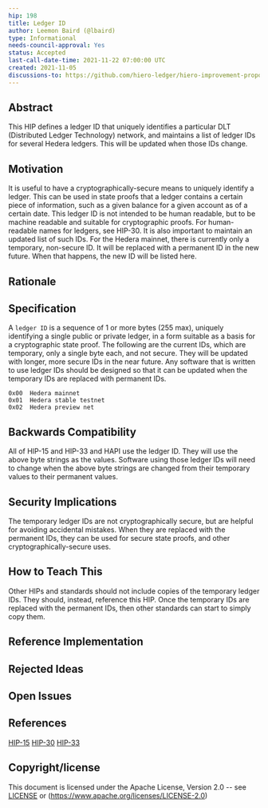 ```yaml
---
hip: 198
title: Ledger ID
author: Leemon Baird (@lbaird)
type: Informational
needs-council-approval: Yes
status: Accepted
last-call-date-time: 2021-11-22 07:00:00 UTC
created: 2021-11-05
discussions-to: https://github.com/hiero-ledger/hiero-improvement-proposals/discussions/201
---
```


## Abstract
This HIP defines a ledger ID that uniquely identifies a particular DLT (Distributed Ledger Technology) network, and maintains a list of ledger IDs for several Hedera ledgers.  This will be updated when those IDs change.

## Motivation
It is useful to have a cryptographically-secure means to uniquely identify a ledger. This can be used in state proofs that a ledger contains a certain piece of information, such as a given balance for a given account as of a certain date. This ledger ID is not intended to be human readable, but to be machine readable and suitable for cryptographic proofs. For human-readable names for ledgers, see HIP-30.
It is also important to maintain an updated list of such IDs. For the Hedera mainnet, there is currently only a temporary, non-secure ID. It will be replaced with a permanent ID in the new future. When that happens, the new ID will be listed here.

## Rationale

## Specification
A `ledger ID` is a sequence of 1 or more bytes (255 max), uniquely identifying a single public or private ledger, in a form suitable as a basis for a cryptographic state proof. The following are the current IDs, which are temporary, only a single byte each, and not secure. They will be updated with longer, more secure IDs in the near future. Any software that is written to use ledger IDs should be designed so that it can be updated when the temporary IDs are replaced with permanent IDs.
```
0x00  Hedera mainnet
0x01  Hedera stable testnet
0x02  Hedera preview net
```

## Backwards Compatibility
All of HIP-15 and HIP-33 and HAPI use the ledger ID. They will use the above byte strings as the values. Software using those ledger IDs will need to change when the above byte strings are changed from their temporary values to their permanent values. 

## Security Implications
The temporary ledger IDs are not cryptographically secure, but are helpful for avoiding accidental mistakes. When they are replaced with the permanent IDs, they can be used for secure state proofs, and other cryptographically-secure uses.

## How to Teach This
Other HIPs and standards should not include copies of the temporary ledger IDs.  They should, instead, reference this HIP. Once the temporary IDs are replaced with the permanent IDs, then other standards can start to simply copy them.

## Reference Implementation

## Rejected Ideas

## Open Issues

## References
[HIP-15](https://github.com/hashgraph/hedera-improvement-proposal/blob/master/HIP/hip-15.md)
[HIP-30](https://github.com/hashgraph/hedera-improvement-proposal/blob/master/HIP/hip-30.md)
[HIP-33](https://github.com/hashgraph/hedera-improvement-proposal/blob/master/HIP/hip-33.md)

## Copyright/license
This document is licensed under the Apache License, Version 2.0 -- see [LICENSE](../LICENSE) or (https://www.apache.org/licenses/LICENSE-2.0)
